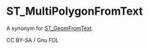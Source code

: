 # ST\_MultiPolygonFromText

A synonym for [ST\_GeomFromText](st_geomfromtext.md).

CC BY-SA / Gnu FDL
